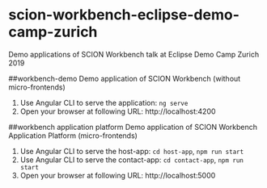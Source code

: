 # scion-workbench-eclipse-demo-camp-zurich
Demo applications of SCION Workbench talk at Eclipse Demo Camp Zurich 2019

##workbench-demo
Demo application of SCION Workbench (without micro-frontends)

1. Use Angular CLI to serve the application: `ng serve`
2. Open your browser at following URL: http://localhost:4200

##workbench application platform
Demo application of SCION Workbench Application Platform (micro-frontends)

1. Use Angular CLI to serve the host-app: `cd host-app`, `npm run start`
2. Use Angular CLI to serve the contact-app: `cd contact-app`, `npm run start`
2. Open your browser at following URL: http://localhost:5000